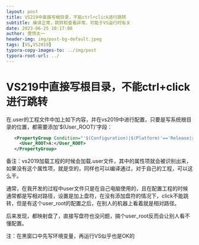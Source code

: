 ```yaml
---
layout: post
title: VS219中直接写根目录，不能ctrl+click进行跳转
subtitle: 编译正常，跳转和查看异常，可能于VS运行时有关
date: 2023-06-25 10:17:00
author: 雯饰太一
header-img: img/post-bg-default.jpeg
tags: [VS,VS2019]
typora-copy-images-to: ../img/post
typora-root-url: ../
---
```


# VS219中直接写根目录，不能ctrl+click进行跳转

在.user的工程文件中加上如下内容，并在vs2019中进行配置，只要是写系统根目录的位置，都需要添加'$(User_ROOT)'字段：

```xml
   <PropertyGroup Condition="'$(Configuration)|$(Platform)'=='Release|x64'">
     <User_ROOT>A:</User_ROOT>
   </PropertyGroup>
```

备注：vs2019加载工程的时候会加载.user文件，其中的属性项就会被识别出来，如果没有这个属性项，就是空的，同样也可以编译通过，对于自己的工程，可以这么干。

通常，在我开发的过程中user文件只是在自己电脑使用的，且在配置工程的时候通常都是写相对路径，设置是加上盘符，在没有添加盘符的情况下，click不能跳转，但是有这个user_root的配置之后，在别人的机器上看着就是相对路径。

后来发现，都映射盘了，直接写盘符也没问题，搞个user_root反而会让别人看不懂配置。

注：在黑窗口中先写环境变量，再运行VS似乎也是OK的